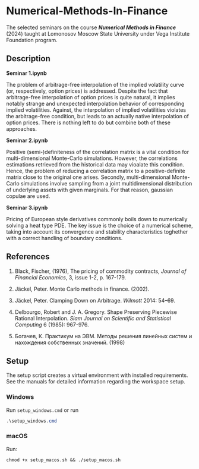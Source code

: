 # Numerical-Methods-In-Finance

The selected seminars on the course ***Numerical Methods in Finance*** (2024) taught at Lomonosov Moscow State University under Vega Institute Foundation program. 

## Description

**Seminar 1.ipynb**

The problem of arbitrage-free interpolation of the implied volatility curve (or, respectively, option prices) is addressed. Despite the fact that arbitrage-free interpolation of 
option prices is quite natural, it implies notably strange and unexpected interpolation behavior of corresponding implied volatilities. Against, the interpolation of implied volatilities 
violates the arbitrage-free condition, but leads to an actually native interpolation of option prices. There is nothing left to do but combine both of these approaches.

**Seminar 2.ipynb**

Positive (semi-)definiteness of the correlation matrix is a vital condition for multi-dimensional Monte-Carlo simulations. However, the correlations estimations retrieved from the historical data 
may vioalate this condition. Hence, the problem of reducing a correlation matrix to a positive-definite matrix close to the original one arises. Secondly, multi-dimensional Monte-Carlo simulations 
involve sampling from a joint multidimensional distribution of underlying assets with given marginals. For that reason, gaussian copulae are used. 

**Seminar 3.ipynb**

Pricing of European style derivatives commonly boils down to numerically solving a heat type PDE. The key issue is the choice of a numerical scheme, taking into account its convergence and stability characteristics toghether with a correct handling of boundary conditions. 

## References

1. Black, Fischer, (1976), The pricing of commodity contracts, *Journal of Financial Economics*, 3, issue 1-2, p. 167-179.

2. Jäckel, Peter. Monte Carlo methods in finance. (2002).
   
3. Jäckel, Peter. Clamping Down on Arbitrage. *Wilmott* 2014: 54–69.

4. Delbourgo, Robert and J. A. Gregory. Shape Preserving Piecewise Rational Interpolation. *Siam Journal on Scientific and Statistical Computing* 6 (1985): 967-976.

5. Богачев, К. Практикум на ЭВМ. Методы решения линейных систем и нахождения собственных значений. (1998)


## Setup
The setup script creates a virtual environment with installed requirements.
See the manuals for detailed information regarding the workspace setup.

### Windows
Run `setup_windows.cmd` or run
```powershell
.\setup_windows.cmd
```

### macOS
Run:
```shell
chmod +x setup_macos.sh && ./setup_macos.sh
```


